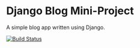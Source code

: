 # Django Blog Mini-Project

A simple blog app written using Django.

[![Build Status](https://travis-ci.org/darrenmessenger/django-blog.svg?branch=master)](https://travis-ci.org/darrenmessenger/django-blog)